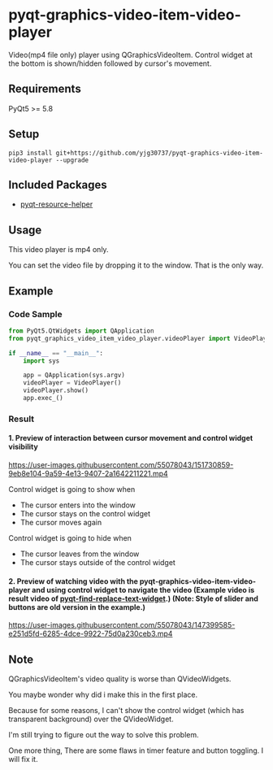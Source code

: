 # pyqt-graphics-video-item-video-player
Video(mp4 file only) player using QGraphicsVideoItem. Control widget at the bottom is shown/hidden followed by cursor's movement.

## Requirements
PyQt5 >= 5.8

## Setup
```pip3 install git+https://github.com/yjg30737/pyqt-graphics-video-item-video-player --upgrade```

## Included Packages
* <a href="https://github.com/yjg30737/pyqt-resource-helper.git">pyqt-resource-helper</a>

## Usage
This video player is mp4 only. 

You can set the video file by dropping it to the window. That is the only way.

## Example
### Code Sample
```python
from PyQt5.QtWidgets import QApplication
from pyqt_graphics_video_item_video_player.videoPlayer import VideoPlayer

if __name__ == "__main__":
    import sys

    app = QApplication(sys.argv)
    videoPlayer = VideoPlayer()
    videoPlayer.show()
    app.exec_()
```

### Result
#### 1. Preview of interaction between cursor movement and control widget visibility

https://user-images.githubusercontent.com/55078043/151730859-9eb8e104-9a59-4e13-9407-2a1642211221.mp4

Control widget is going to show when
* The cursor enters into the window
* The cursor stays on the control widget
* The cursor moves again

Control widget is going to hide when
* The cursor leaves from the window
* The cursor stays outside of the control widget

#### 2. Preview of watching video with the pyqt-graphics-video-item-video-player and using control widget to navigate the video (Example video is result video of <a href="https://github.com/yjg30737/pyqt-find-replace-text-widget.git">pyqt-find-replace-text-widget</a>.) (Note: Style of slider and buttons are old version in the example.)

https://user-images.githubusercontent.com/55078043/147399585-e251d5fd-6285-4dce-9922-75d0a230ceb3.mp4

## Note
QGraphicsVideoItem's video quality is worse than QVideoWidgets.

You maybe wonder why did i make this in the first place.

Because for some reasons, I can't show the control widget (which has transparent background) over the QVideoWidget.

I'm still trying to figure out the way to solve this problem.

One more thing, There are some flaws in timer feature and button toggling. I will fix it.



